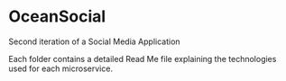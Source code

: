 # OceanSocial
Second iteration of a Social Media Application

Each folder contains a detailed Read Me file explaining the technologies used for each microservice.

